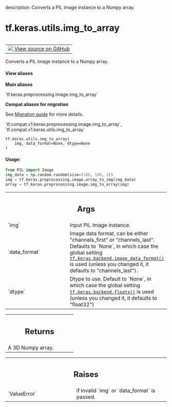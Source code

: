 description: Converts a PIL Image instance to a Numpy array.

<div itemscope itemtype="http://developers.google.com/ReferenceObject">
<meta itemprop="name" content="tf.keras.utils.img_to_array" />
<meta itemprop="path" content="Stable" />
</div>

# tf.keras.utils.img_to_array

<!-- Insert buttons and diff -->

<table class="tfo-notebook-buttons tfo-api nocontent" align="left">
<td>
  <a target="_blank" href="https://github.com/keras-team/keras/tree/v2.7.0/keras/preprocessing/image.py#L204-L243">
    <img src="https://www.tensorflow.org/images/GitHub-Mark-32px.png" />
    View source on GitHub
  </a>
</td>
</table>



Converts a PIL Image instance to a Numpy array.

<section class="expandable">
  <h4 class="showalways">View aliases</h4>
  <p>
<b>Main aliases</b>
<p>`tf.keras.preprocessing.image.img_to_array`</p>

<b>Compat aliases for migration</b>
<p>See
<a href="https://www.tensorflow.org/guide/migrate">Migration guide</a> for
more details.</p>
<p>`tf.compat.v1.keras.preprocessing.image.img_to_array`, `tf.compat.v1.keras.utils.img_to_array`</p>
</p>
</section>

<pre class="devsite-click-to-copy prettyprint lang-py tfo-signature-link">
<code>tf.keras.utils.img_to_array(
    img, data_format=None, dtype=None
)
</code></pre>



<!-- Placeholder for "Used in" -->


#### Usage:



```python
from PIL import Image
img_data = np.random.random(size=(100, 100, 3))
img = tf.keras.preprocessing.image.array_to_img(img_data)
array = tf.keras.preprocessing.image.img_to_array(img)
```


<!-- Tabular view -->
 <table class="responsive fixed orange">
<colgroup><col width="214px"><col></colgroup>
<tr><th colspan="2"><h2 class="add-link">Args</h2></th></tr>

<tr>
<td>
`img`
</td>
<td>
Input PIL Image instance.
</td>
</tr><tr>
<td>
`data_format`
</td>
<td>
Image data format, can be either "channels_first" or
"channels_last". Defaults to `None`, in which case the global setting
<a href="../../../tf/keras/backend/image_data_format.md"><code>tf.keras.backend.image_data_format()</code></a> is used (unless you changed it,
it defaults to "channels_last").
</td>
</tr><tr>
<td>
`dtype`
</td>
<td>
Dtype to use. Default to `None`, in which case the global setting
<a href="../../../tf/keras/backend/floatx.md"><code>tf.keras.backend.floatx()</code></a> is used (unless you changed it, it defaults
to "float32")
</td>
</tr>
</table>



<!-- Tabular view -->
 <table class="responsive fixed orange">
<colgroup><col width="214px"><col></colgroup>
<tr><th colspan="2"><h2 class="add-link">Returns</h2></th></tr>
<tr class="alt">
<td colspan="2">
A 3D Numpy array.
</td>
</tr>

</table>



<!-- Tabular view -->
 <table class="responsive fixed orange">
<colgroup><col width="214px"><col></colgroup>
<tr><th colspan="2"><h2 class="add-link">Raises</h2></th></tr>

<tr>
<td>
`ValueError`
</td>
<td>
if invalid `img` or `data_format` is passed.
</td>
</tr>
</table>

